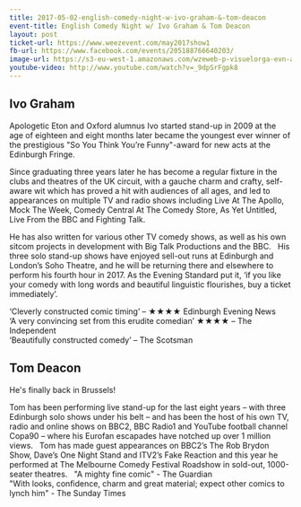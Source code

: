 ```yaml
---
title: 2017-05-02-english-comedy-night-w-ivo-graham-&-tom-deacon
event-title: English Comedy Night w/ Ivo Graham & Tom Deacon
layout: post
ticket-url: https://www.weezevent.com/may2017show1
fb-url: https://www.facebook.com/events/205188766640203/
image-url: https://s3-eu-west-1.amazonaws.com/wzeweb-p-visuelorga-evn-affiche-thumb/affiche_241991.thumb53700.1491394989.jpg
youtube-video: http://www.youtube.com/watch?v=_9dpSrFgpk8
---
```

## Ivo Graham

Apologetic Eton and Oxford alumnus Ivo started stand-up in 2009 at the age of eighteen and eight months later became the youngest ever winner of the prestigious "So You Think You’re Funny"-award for new acts at the Edinburgh Fringe.

Since graduating three years later he has become a regular fixture in the clubs and theatres of the UK circuit, with a gauche charm and crafty, self-aware wit which has proved a hit with audiences of all ages, and led to appearances on multiple TV and radio shows including Live At The Apollo, Mock The Week, Comedy Central At The Comedy Store, As Yet Untitled, Live From the BBC and Fighting Talk.

He has also written for various other TV comedy shows, as well as his own sitcom projects in development with Big Talk Productions and the BBC.
 
His three solo stand-up shows have enjoyed sell-out runs at Edinburgh and London’s Soho Theatre, and he will be returning there and elsewhere to perform his fourth hour in 2017. As the Evening Standard put it, ‘if you like your comedy with long words and beautiful linguistic flourishes, buy a ticket immediately’.

‘Cleverly constructed comic timing’ – ★★★★ Edinburgh Evening News  
‘A very convincing set from this erudite comedian’ ★★★★ – The Independent  
‘Beautifully constructed comedy’ – The Scotsman

## Tom Deacon

He's finally back in Brussels!

Tom has been performing live stand-up for the last eight years – with three Edinburgh solo shows under his belt – and has been the host of his own TV, radio and online shows on BBC2, BBC Radio1 and YouTube football channel Copa90 – where his Eurofan escapades have notched up over 1 million views.
 
Tom has made guest appearances on BBC2’s The Rob Brydon Show, Dave’s One Night Stand and ITV2’s Fake Reaction and this year he performed at The Melbourne Comedy Festival Roadshow in sold-out, 1000-seater theatres.
 
"A mighty fine comic" - The Guardian  
"With looks, confidence, charm and great material; expect other comics to lynch him" - The Sunday Times